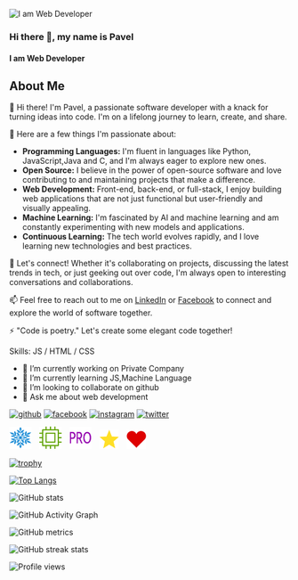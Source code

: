 ![I am Web Developer]( https://1drv.ms/i/s!Akgiw2kJUf3l5jQDT9qF9MFIQwMn?e=JpWrXY)
### Hi there 👋, my name is Pavel
#### I am Web Developer


## About Me

👋 Hi there! I'm Pavel, a passionate software developer with a knack for turning ideas into code. I'm on a lifelong journey to learn, create, and share.

🚀 Here are a few things I'm passionate about:

- **Programming Languages:** I'm fluent in languages like Python, JavaScript,Java and C, and I'm always eager to explore new ones.
- **Open Source:** I believe in the power of open-source software and love contributing to and maintaining projects that make a difference.
- **Web Development:** Front-end, back-end, or full-stack, I enjoy building web applications that are not just functional but user-friendly and visually appealing.
- **Machine Learning:** I'm fascinated by AI and machine learning and am constantly experimenting with new models and applications.
- **Continuous Learning:** The tech world evolves rapidly, and I love learning new technologies and best practices.

💬 Let's connect! Whether it's collaborating on projects, discussing the latest trends in tech, or just geeking out over code, I'm always open to interesting conversations and collaborations.

📫 Feel free to reach out to me on [LinkedIn](https://github.com/PavelGoblin) or [Facebook]( https://www.facebook.com/Ibrahim.Pavel10) to connect and explore the world of software together.

⚡ "Code is poetry." Let's create some elegant code together!


Skills:  JS / HTML / CSS

- 🔭 I’m currently working on Private Company 
- 🌱 I’m currently learning JS,Machine Language 
- 👯 I’m looking to collaborate on github 
- 💬 Ask me about web development 


[<img src='https://cdn.jsdelivr.net/npm/simple-icons@3.0.1/icons/github.svg' alt='github' height='40'>](https://github.com/PavelGoblin)  [<img src='https://cdn.jsdelivr.net/npm/simple-icons@3.0.1/icons/facebook.svg' alt='facebook' height='40'>](https://www.facebook.com/https://www.facebook.com/Ibrahim.Pavel10)  [<img src='https://cdn.jsdelivr.net/npm/simple-icons@3.0.1/icons/instagram.svg' alt='instagram' height='40'>](https://www.instagram.com/https://l.facebook.com/l.php?u=https%3A%2F%2Fwww.instagram.com%2Fibrahimpavel.10%3Ffbclid%3DIwAR1__MB7FfzcJt6CGyqx-CA6zBRDSqzthHnvhU1IcOo_aE9wlgJWe0xyi24&h=AT3G9UaE_PMWoc7BLHUpIHl7E-HAZL7oGl0hIoBl0wA3aQKU9afsC-lgivMavmH2uPS_OhRybTU1Ok08nsDAOeXomgTkdg8tFaNjiVqBp2ueVPBVykmW5iDIbBhz6QgixsOn/)  [<img src='https://cdn.jsdelivr.net/npm/simple-icons@3.0.1/icons/twitter.svg' alt='twitter' height='40'>](https://twitter.com/https://l.facebook.com/l.php?u=https%3A%2F%2Ftwitter.com%2FIbrahimPavel3%3Ffbclid%3DIwAR1__MB7FfzcJt6CGyqx-CA6zBRDSqzthHnvhU1IcOo_aE9wlgJWe0xyi24&h=AT367oDbybOyK1UzgiulhgyIfgbebG9e93C-guPAHFYyv45a5OxMGuwd2hSeLlxcm9wmSQfUTvmxL1e4NRC_wdfIywilhKSC4V-B-d-jZJQ1YWqLUudswcmP32wOr2o60wgR)  

<a href='https://archiveprogram.github.com/'><img src='https://raw.githubusercontent.com/acervenky/animated-github-badges/master/assets/acbadge.gif' width='40' height='40'></a> <a href='https://docs.github.com/en/developers'><img src='https://raw.githubusercontent.com/acervenky/animated-github-badges/master/assets/devbadge.gif' width='40' height='40'></a> <a href='https://github.com/pricing'><img src='https://raw.githubusercontent.com/acervenky/animated-github-badges/master/assets/pro.gif' width='40' height='40'></a> <a href='https://stars.github.com/'><img src='https://raw.githubusercontent.com/acervenky/animated-github-badges/master/assets/starbadge.gif' width='35' height='35'></a> <a href='https://docs.github.com/en/github/supporting-the-open-source-community-with-github-sponsors'><img src='https://raw.githubusercontent.com/acervenky/animated-github-badges/master/assets/sponsorbadge.gif' width='35' height='35'></a> 

[![trophy](https://github-profile-trophy.vercel.app/?username=PavelGoblin)](https://github.com/ryo-ma/github-profile-trophy)

[![Top Langs](https://github-readme-stats.vercel.app/api/top-langs/?username=PavelGoblin)](https://github.com/anuraghazra/github-readme-stats)

![GitHub stats](https://github-readme-stats.vercel.app/api?username=PavelGoblin&show_icons=true&count_private=true)  

![GitHub Activity Graph](https://activity-graph.herokuapp.com/graph?username=PavelGoblin)  

![GitHub metrics](https://metrics.lecoq.io/PavelGoblin)  

![GitHub streak stats](https://streak-stats.demolab.com/?user=PavelGoblin)  

![Profile views](https://gpvc.arturio.dev/PavelGoblin)  
